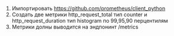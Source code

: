 1. Импортировать https://github.com/prometheus/client_python
2. Создать две метрики http_request_total тип counter и http_request_duration тип histogram по 99,95,90 перцентилям 
3. Метрики долны выводится на эндпонинт /metrics 